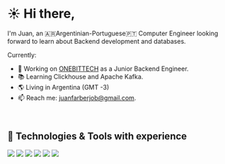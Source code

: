# ☀️️ Hi there,

I'm Juan, an 🇦🇷Argentinian-Portuguese🇵🇹 Computer Engineer looking forward to learn about Backend development and databases.

Currently:
- 👔 Working on <a href="https://onebittech.com/">ONEBITTECH</a> as a Junior Backend Engineer.
- 📚 Learning Clickhouse and Apache Kafka.
- 🌎 Living in Argentina (GMT -3)
- 📫 Reach me: juanfarberjob@gmail.com.
<!---
- 🔗 LinkedIn: 
--->
<br>

## 🔧 Technologies & Tools with experience
![](https://img.shields.io/badge/DB-MySQL-informational?style=flat&logo=mysql&logoColor=white&color=2bbc8a)
![](https://img.shields.io/badge/DB-MongoDB-informational?style=flat&logo=mongodb&logoColor=white&color=2bbc8a)
![](https://img.shields.io/badge/Code-Golang-informational?style=flat&logo=go&logoColor=white&color=2bbc8a)
![](https://img.shields.io/badge/Code-PHP-informational?style=flat&logo=php&logoColor=white&color=2bbc8a)
![](https://img.shields.io/badge/Code-JavaScript-informational?style=flat&logo=javascript&logoColor=white&color=2bbc8a)
![](https://img.shields.io/badge/OS-Linux-informational?style=flat&logo=linux&logoColor=white&color=2bbc8a)
